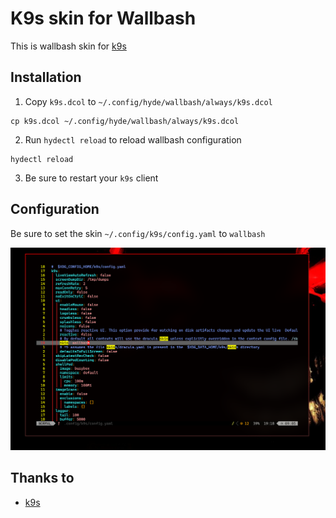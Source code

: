 # K9s skin for Wallbash

This is wallbash skin for [k9s](https://github.com/derailed/k9s)

## Installation

1. Copy `k9s.dcol` to `~/.config/hyde/wallbash/always/k9s.dcol`

```
cp k9s.dcol ~/.config/hyde/wallbash/always/k9s.dcol
```

2. Run `hydectl reload` to reload wallbash configuration

```
hydectl reload
```

3. Be sure to restart your `k9s` client

## Configuration

Be sure to set the skin `~/.config/k9s/config.yaml` to `wallbash`

![alt text](image.png)

## Thanks to

- [k9s](https://github.com/derailed/k9s)

